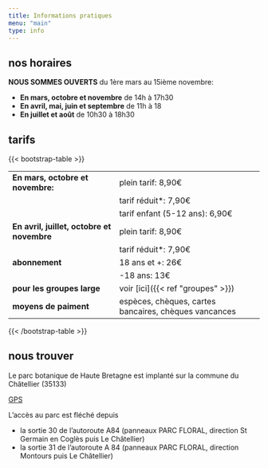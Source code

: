 ```yaml
---
title: Informations pratiques
menu: "main"
type: info
---
```


## nos horaires

**NOUS SOMMES OUVERTS** du 1ère mars au 15ième novembre:

- **En mars, octobre et novembre** de 14h à 17h30
- **En avril, mai, juin et septembre** de 11h à 18
- **En juillet et août** de 10h30 à 18h30

## tarifs

{{< bootstrap-table >}}

|                                            |                                                       |
| ------------------------------------------ | ----------------------------------------------------- |
| **En mars, octobre et novembre:**          | plein tarif: 8,90€                                    |
|                                            | tarif réduit\*: 7,90€                                 |
|                                            | tarif enfant (5-12 ans): 6,90€                        |
| **En avril, juillet, octobre et novembre** | plein tarif: 8,90€                                    |
|                                            | tarif réduit\*: 7,90€                                 |
| **abonnement**                             | 18 ans et +: 26€                                      |
|                                            | -18 ans: 13€                                          |
| **pour les groupes large**                 | voir [ici]({{< ref "groupes" >}})                     |
| **moyens de paiment**                      | espèces, chèques, cartes bancaires, chèques vancances |

{{< /bootstrap-table >}}

## nous trouver

Le parc botanique de Haute Bretagne est implanté sur la commune du Châtellier (35133)

<a href="geo:-1,263041,48,430703">GPS</a>

L’accès au parc est fléché depuis

- la sortie 30 de l’autoroute A84 (panneaux PARC FLORAL, direction St Germain
  en Coglès puis Le Châtellier)
- la sortie 31 de l’autoroute A 84 (panneaux PARC FLORAL, direction Montours
  puis Le Châtellier)
